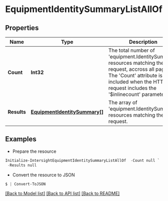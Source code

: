 # EquipmentIdentitySummaryListAllOf
## Properties

Name | Type | Description | Notes
------------ | ------------- | ------------- | -------------
**Count** | **Int32** | The total number of &#39;equipment.IdentitySummary&#39; resources matching the request, accross all pages. The &#39;Count&#39; attribute is included when the HTTP GET request includes the &#39;$inlinecount&#39; parameter. | [optional] 
**Results** | [**EquipmentIdentitySummary[]**](EquipmentIdentitySummary.md) | The array of &#39;equipment.IdentitySummary&#39; resources matching the request. | [optional] 

## Examples

- Prepare the resource
```powershell
Initialize-IntersightEquipmentIdentitySummaryListAllOf  -Count null `
 -Results null
```

- Convert the resource to JSON
```powershell
$ | Convert-ToJSON
```

[[Back to Model list]](../README.md#documentation-for-models) [[Back to API list]](../README.md#documentation-for-api-endpoints) [[Back to README]](../README.md)

